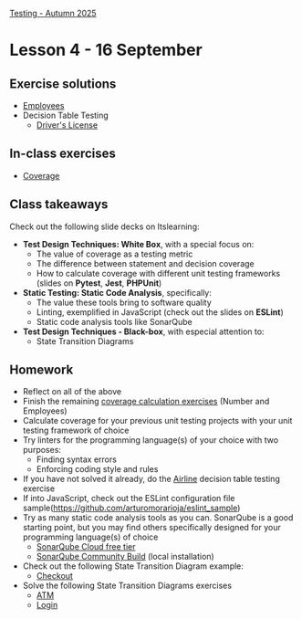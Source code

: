 [Testing - Autumn 2025](https://github.com/arturomorarioja-kea/SD_Testing_E25/blob/main/README.md)

# Lesson 4 - 16 September

## Exercise solutions
- [Employees](https://github.com/arturomorarioja-ek/SD_Testing_E25/blob/main/Lesson03/01%20Employees.md) 
- Decision Table Testing
  - [Driver's License](https://github.com/arturomorarioja-ek/SD_Testing_E25/blob/main/Lesson02/08%20EP%20BV%20DT%20Driver's%20license.md)
    
## In-class exercises
- [Coverage](https://github.com/arturomorarioja-ek/SD_Testing_E25/blob/main/Lesson04/01%20Coverage.md)

## Class takeaways
Check out the following slide decks on Itslearning:
- **Test Design Techniques: White Box**, with a special focus on:
  - The value of coverage as a testing metric
  - The difference between statement and decision coverage
  - How to calculate coverage with different unit testing frameworks (slides on **Pytest**, **Jest**, **PHPUnit**) 
- **Static Testing: Static Code Analysis**, specifically:
  - The value these tools bring to software quality
  - Linting, exemplified in JavaScript (check out the slides on **ESLint**)
  - Static code analysis tools like SonarQube
- **Test Design Techniques - Black-box**, with especial attention to:
  - State Transition Diagrams

## Homework
- Reflect on all of the above
- Finish the remaining [coverage calculation exercises](https://github.com/arturomorarioja-ek/SD_Testing_E25/edit/main/Lesson04/01%20Coverage.md) (Number and Employees)
- Calculate coverage for your previous unit testing projects with your unit testing framework of choice
- Try linters for the programming language(s) of your choice with two purposes:
  - Finding syntax errors
  - Enforcing coding style and rules
- If you have not solved it already, do the [Airline](https://github.com/arturomorarioja-ek/SD_Testing_E25/blob/main/Lesson02/09%20DT%20Airline.md) decision table testing exercise
- If into JavaScript, check out the ESLint configuration file sample(https://github.com/arturomorarioja/eslint_sample)
- Try as many static code analysis tools as you can. SonarQube is a good starting point, but you may find others specifically designed for your programming language(s) of choice
  - [SonarQube Cloud free tier](https://www.sonarsource.com/blog/the-new-sonarqube-free-tier-is-here)  
  - [SonarQube Community Build](https://www.sonarsource.com/open-source-editions/sonarqube-community-edition) (local installation)
- Check out the following State Transition Diagram example:
  - [Checkout](https://github.com/arturomorarioja-ek/SD_Testing_E25/blob/main/Lesson03/02%20ST%20Checkout.md)
- Solve the following State Transition Diagrams exercises
  - [ATM](https://github.com/arturomorarioja-ek/SD_Testing_E25/blob/main/Lesson03/03%20ST%20ATM.md)
  - [Login](https://github.com/arturomorarioja-ek/SD_Testing_E25/blob/main/Lesson03/04%20ST%20Login)
